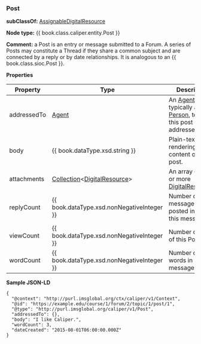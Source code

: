 ### Post

__subClassOf:__ [AssignableDigitalResource](./AssignableDigitalResource.md)

__Node type:__ {{ book.class.caliper.entity.Post }}

__Comment:__ a Post is an entry or message submitted to a Forum. A series of Posts may constitute a Thread if they share a common subject and are connected by a reply or by date relationships. It is analogous to an {{ book.class.sioc.Post }}.

__Properties__

| Property | Type | Description | Conformance|
| -------- | ---- | ----------- | ---------- |
| addressedTo | [Agent](./agent.md) | An [Agent](./agent.md), typically a [Person](./person.md), to which this post is addressed. | recommended |
| body | {{ book.dataType.xsd.string }} | Plain-text rendering of the content of the post. | recommended |
| attachments | [Collection](entities/collection.md)<[DigitalResource](./digitalresource.md)> | An array of one or more [DigitalResources](./digitalresource.md). | optional |
| replyCount | {{ book.dataType.xsd.nonNegativeInteger }} | Number of messages posted in reply to this message. | optional |
| viewCount | {{ book.dataType.xsd.nonNegativeInteger }} | Number of views of this Post. | optional |
| wordCount | {{ book.dataType.xsd.nonNegativeInteger }} | Number of words in message body. | optional |

__Sample JSON-LD__

```JSONLD
{
  "@context": "http://purl.imsglobal.org/ctx/caliper/v1/Context",
  "@id": "https://example.edu/course/1/forum/2/topic/1/post/1",
  "@type": "http://purl.imsglobal.org/caliper/v1/Post",
  "addressedTo": {},
  "body": "I like Caliper.",
  "wordCount": 3, 
  "dateCreated": "2015-08-01T06:00:00.000Z"
}
```